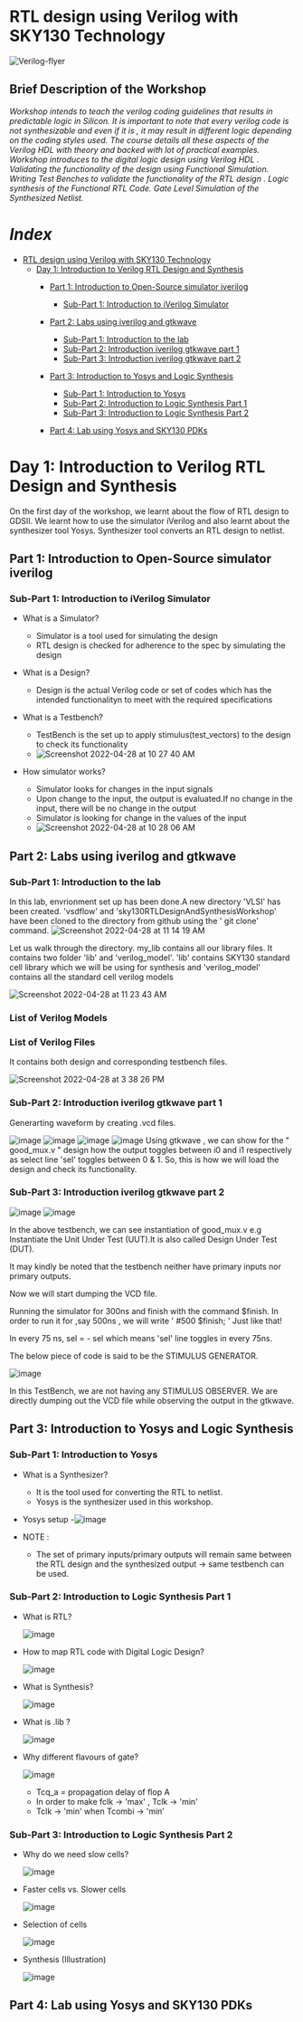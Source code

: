 # RTL design using Verilog with SKY130 Technology 
![Verilog-flyer](https://user-images.githubusercontent.com/100710081/165515835-c9e707e7-cc42-4439-8f95-81b94bb8a397.png)

## Brief Description of the Workshop

*Workshop intends to teach the verilog coding guidelines that results in predictable logic in Silicon. It is important to note that every verilog code is not synthesizable and even if it is , it may result in different logic depending on the coding styles used. The course details all these aspects of the Verilog HDL with theory and backed with lot of practical examples. Workshop introduces to the digital logic design using Verilog HDL . Validating the functionality of the design using Functional Simulation. Writing Test Benches to validate the functionality of the RTL design . Logic synthesis of the Functional RTL Code. Gate Level Simulation of the Synthesized Netlist.*
# *Index*
- [RTL design using Verilog with SKY130 Technology](https://github.com/runalpanja/RTLDesignUsingVerilogWithSKY130Technology/blob/main/README.md#rtl-design-using-verilog-with-sky130-technology)
  - [Day 1: Introduction to Verilog RTL Design and Synthesis](https://github.com/runalpanja/RTLDesignUsingVerilogWithSKY130Technology/blob/main/README.md#day-1-introduction-to-verilog-rtl-design-and-synthesis)
    - [Part 1: Introduction to Open-Source simulator iverilog](https://github.com/runalpanja/RTLDesignUsingVerilogWithSKY130Technology/blob/main/README.md#part-1-introduction-to-open-source-simulator-iverilog)
      - [Sub-Part 1: Introduction to iVerilog Simulator](https://github.com/runalpanja/RTLDesignUsingVerilogWithSKY130Technology/blob/main/README.md#sub-part-1-introduction-to-iverilog-simulator)  
    - [Part 2: Labs using iverilog and gtkwave](https://github.com/runalpanja/RTLDesignUsingVerilogWithSKY130Technology/blob/main/README.md#part-2-labs-using-iverilog-and-gtkwave)
      - [Sub-Part 1: Introduction to the lab](https://github.com/runalpanja/RTLDesignUsingVerilogWithSKY130Technology/blob/main/README.md#sub-part-1-introduction-to-the-lab) 
      - [Sub-Part 2: Introduction iverilog gtkwave part 1](https://github.com/runalpanja/RTLDesignUsingVerilogWithSKY130Technology/blob/main/README.md#sub-part-2-introduction-iverilog-gtkwave-part-1)
      - [Sub-Part 3: Introduction iverilog gtkwave part 2](https://github.com/runalpanja/RTLDesignUsingVerilogWithSKY130Technology/blob/main/README.md#sub-part-3-introduction-iverilog-gtkwave-part-2)
    - [Part 3: Introduction to Yosys and Logic Synthesis](https://github.com/runalpanja/RTLDesignUsingVerilogWithSKY130Technology/blob/main/README.md#part-3-introduction-to-yosys-and-logic-synthesis)
    
      - [Sub-Part 1: Introduction to Yosys](https://github.com/runalpanja/RTLDesignUsingVerilogWithSKY130Technology/blob/main/README.md#sub-part-1-introduction-to-yosys)
      - [Sub-Part 2: Introduction to Logic Synthesis Part 1](https://github.com/runalpanja/RTLDesignUsingVerilogWithSKY130Technology/blob/main/README.md#sub-part-2-introduction-to-logic-synthesis-part-1)
      - [Sub-Part 3: Introduction to Logic Synthesis Part 2](https://github.com/runalpanja/RTLDesignUsingVerilogWithSKY130Technology/blob/main/README.md#sub-part-3-introduction-to-logic-synthesis-part-2)
    - [Part 4: Lab using Yosys and SKY130 PDKs](https://github.com/runalpanja/RTLDesignUsingVerilogWithSKY130Technology/blob/main/README.md#part-4-lab-using-yosys-and-sky130-pdks)











# Day 1: Introduction to Verilog RTL Design and Synthesis
On the first day of the workshop, we learnt about the flow of RTL design to GDSII. We learnt how to use the simulator iVerilog and also learnt about the synthesizer tool Yosys. Synthesizer tool converts an RTL design to netlist.
## Part 1: Introduction to Open-Source simulator iverilog
### Sub-Part 1: Introduction to iVerilog Simulator
-  What is a Simulator?
    -   Simulator is a tool used for simulating the design
    -   RTL design is checked for adherence to the spec by simulating the design
- What is a Design?
    -   Design is the actual Verilog code or set of codes which has the intended functionalityn to meet with the required specifications
- What is a Testbench? 
    -   TestBench is the set up to apply stimulus(test_vectors) to the design to check its functionality
    -   ![Screenshot 2022-04-28 at 10 27 40 AM](https://user-images.githubusercontent.com/100710081/165680015-a6474780-d33d-42f9-be1e-eae923873e52.png)

- How simulator works?
    - Simulator looks for changes in the input signals
    - Upon change to the input, the output is evaluated.If no change in the input, there will be no change in the output    
    - Simulator is looking for change in the values of the input
    - ![Screenshot 2022-04-28 at 10 28 06 AM](https://user-images.githubusercontent.com/100710081/165680028-5f937eb0-57be-4b35-91c4-039f2ab441fc.png)



    
## Part 2: Labs using iverilog and gtkwave

### Sub-Part 1: Introduction to the lab
In this lab, envrionment set up has been done.A new directory 'VLSI' has been created. 'vsdflow' and 'sky130RTLDesignAndSynthesisWorkshop' have been cloned to the directory from github using the ' git clone' command.
![Screenshot 2022-04-28 at 11 14 19 AM](https://user-images.githubusercontent.com/100710081/165684973-8a243571-bbd9-43f3-8396-1460cbaaa9f7.png)

Let us walk through the directory.
my_lib contains all our library files. It contains two folder 'lib' and 'verilog_model'. 'lib' contains SKY130 standard cell library which we will be using for synthesis and 'verilog_model' contains all the standard cell verilog models

![Screenshot 2022-04-28 at 11 23 43 AM](https://user-images.githubusercontent.com/100710081/165686193-ab6babbb-4919-437b-8489-a6cf0ece81ea.png)

### List of Verilog Models



### List of Verilog Files 
It contains both design and corresponding testbench files.

![Screenshot 2022-04-28 at 3 38 26 PM](https://user-images.githubusercontent.com/100710081/165730279-08176a04-2650-45ea-8a2e-fcbfc83f2d1a.png)


### Sub-Part 2: Introduction iverilog gtkwave part 1

Generarting waveform by creating .vcd files.

![image](https://user-images.githubusercontent.com/100710081/165738527-5063cb6e-831b-4816-ad00-382949878f83.png)
![image](https://user-images.githubusercontent.com/100710081/165738834-aa3bb9bb-d583-4e98-a4f6-3ccd0506187e.png)
![image](https://user-images.githubusercontent.com/100710081/165739005-0ad07504-541e-428a-9994-b8586e0ee225.png)
![image](https://user-images.githubusercontent.com/100710081/165740590-4347f545-139c-41ca-949a-25bc97cddedb.png)
Using gtkwave , we can show for the " good_mux.v " design how the output toggles between i0 and i1 respectively as select line 'sel' toggles between 0 & 1.
So, this is how we will load the design and check its functionality.

### Sub-Part 3: Introduction iverilog gtkwave part 2

![image](https://user-images.githubusercontent.com/100710081/165743595-bf5fd003-cb78-4867-bd41-d72f43d23c2b.png)
![image](https://user-images.githubusercontent.com/100710081/165744353-eb4bd0ba-adc1-4962-b820-23a049d26786.png)

In the above testbench, we can see instantiation of good_mux.v e.g Instantiate the Unit Under Test (UUT).It is also called Design Under Test (DUT).

It may kindly be noted that the testbench neither have primary inputs nor primary outputs.

Now we will start dumping the VCD file.

Running the simulator for 300ns and finish with the command $finish.
In order to run it for ,say 500ns , we will write ' #500 $finish; ' Just like that!

In every 75 ns, sel = - sel which means 'sel' line toggles in every 75ns.


The below piece of code is said to be the STIMULUS GENERATOR.

![image](https://user-images.githubusercontent.com/100710081/165748608-8320065b-a9fd-4400-947c-7126576f09d3.png)

In this TestBench, we are not having any STIMULUS OBSERVER. We are directly dumping out the VCD file while observing the output in the gtkwave.


## Part 3: Introduction to Yosys and Logic Synthesis

### Sub-Part 1: Introduction to Yosys

-  What is a Synthesizer?
   -  It is the tool used for converting the RTL to netlist.
   -  Yosys is the synthesizer used in this workshop.
  
-  Yosys setup
   -![image](https://user-images.githubusercontent.com/100710081/165752064-3984e59e-096a-4a1b-86a5-62678ad788d4.png)
- NOTE : 
   - The set of primary inputs/primary outputs will remain same between the RTL design and the synthesized output -> same testbench can be used.

  

### Sub-Part 2: Introduction to Logic Synthesis Part 1 

-  What is RTL?

     ![image](https://user-images.githubusercontent.com/100710081/165756584-2ec44a03-ad4e-442c-98c2-813d2b43690c.png)

-  How to map RTL code with Digital Logic Design?

     ![image](https://user-images.githubusercontent.com/100710081/165756069-52d91575-fd28-4446-b473-a853d19f46d2.png)
     
-  What is Synthesis?

     ![image](https://user-images.githubusercontent.com/100710081/165757365-36a7e5e2-8bb4-48e3-98b7-6b6ee952c534.png)


-  What is .lib ?
     
     ![image](https://user-images.githubusercontent.com/100710081/165757991-56648c41-2c0f-4c11-9fbe-4176dccac2c0.png)
     
-  Why different flavours of gate?

     ![image](https://user-images.githubusercontent.com/100710081/165759243-a0cd46c7-0618-40d5-9cbc-56685bc7e844.png)
     
    -  Tcq_a = propagation delay of flop A
    -  In order to make fclk -> 'max' , Tclk -> 'min'
    -  Tclk -> 'min' when Tcombi -> 'min'
    
     


### Sub-Part 3: Introduction to Logic Synthesis Part 2 

-  Why do we need slow cells?

     ![image](https://user-images.githubusercontent.com/100710081/165760465-94dbf4ff-13c6-442f-bfa9-74374483900f.png)
     
-  Faster cells vs. Slower cells

     ![image](https://user-images.githubusercontent.com/100710081/165766112-e059648f-2b02-49a6-ab55-50df0284eadc.png)

-  Selection of cells

     ![image](https://user-images.githubusercontent.com/100710081/165766973-02a7e899-a8aa-43e8-bbd4-f768955bac31.png)
     
-  Synthesis (Illustration)
     
     
     ![image](https://user-images.githubusercontent.com/100710081/165767679-b281404f-ccb3-4a73-b4a2-24a160a549e2.png)























## Part 4: Lab using Yosys and SKY130 PDKs




